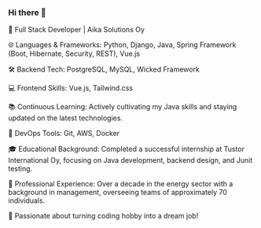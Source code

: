 ### Hi there 👋

🚀 Full Stack Developer | Aika Solutions Oy

🌐 Languages & Frameworks: Python, Django, Java, Spring Framework (Boot, Hibernate, Security, REST), Vue.js

🛠️ Backend Tech: PostgreSQL, MySQL, Wicked Framework

💻 Frontend Skills: Vue.js, Tailwind.css

📚 Continuous Learning: Actively cultivating my Java skills and staying updated on the latest technologies.

🤖 DevOps Tools: Git, AWS, Docker

🎓 Educational Background: Completed a successful internship at Tustor International Oy, focusing on Java development, backend design, and Junit testing.

👥 Professional Experience: Over a decade in the energy sector with a background in management, overseeing teams of approximately 70 individuals.

🌟 Passionate about turning coding hobby into a dream job!
